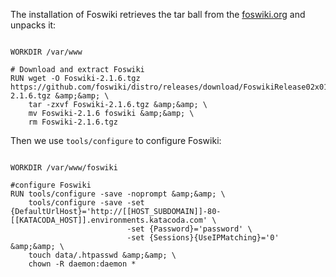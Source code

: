 The installation of Foswiki retrieves the tar ball from the [foswiki.org](../../..) and unpacks it:
```

WORKDIR /var/www

# Download and extract Foswiki
RUN wget -O Foswiki-2.1.6.tgz https://github.com/foswiki/distro/releases/download/FoswikiRelease02x01x06/Foswiki-2.1.6.tgz &amp;&amp; \
    tar -zxvf Foswiki-2.1.6.tgz &amp;&amp; \
    mv Foswiki-2.1.6 foswiki &amp;&amp; \
    rm Foswiki-2.1.6.tgz

```

 Then we use `tools/configure` to configure Foswiki:
```

WORKDIR /var/www/foswiki

#configure Foswiki
RUN tools/configure -save -noprompt &amp;&amp; \
    tools/configure -save -set {DefaultUrlHost}='http://[[HOST_SUBDOMAIN]]-80-[[KATACODA_HOST]].environments.katacoda.com' \
                          -set {Password}='password' \
                          -set {Sessions}{UseIPMatching}='0' &amp;&amp; \
    touch data/.htpasswd &amp;&amp; \
    chown -R daemon:daemon *

```

